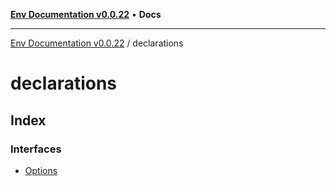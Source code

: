 [**Env Documentation v0.0.22**](../README.md) • **Docs**

***

[Env Documentation v0.0.22](../modules.md) / declarations

# declarations

## Index

### Interfaces

- [Options](interfaces/Options.md)

